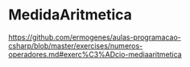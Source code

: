 # MedidaAritmetica
https://github.com/ermogenes/aulas-programacao-csharp/blob/master/exercises/numeros-operadores.md#exerc%C3%ADcio-mediaaritmetica
